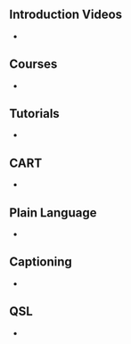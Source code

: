 ## Introduction Videos
* 

## Courses
*

## Tutorials
*

## CART
*

## Plain Language
* 

## Captioning
*

## QSL
*

